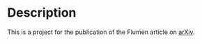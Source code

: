 # Description

This is a project for the publication of the Flumen article on [arXiv](https://info.arxiv.org).
